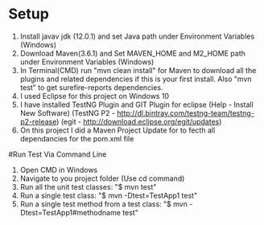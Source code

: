 # Setup
1. Install javav jdk (12.0.1) and set Java path under Environment Variables (Windows)
2. Download Maven(3.6.1) and Set MAVEN_HOME and M2_HOME path under Environment Variables (Windows)
3. In Terminal(CMD) run "mvn clean install" for Maven to download all the plugins and related dependencies if this is your first install. Also "mvn test" to get surefire-reports dependencies.
4. I used Eclipse for this project on Windows 10
5. I have installed TestNG Plugin and GIT Plugin for eclipse (Help - Install New Software)
(TestNG P2 - http://dl.bintray.com/testng-team/testng-p2-release)
(egit - http://download.eclipse.org/egit/updates)
6. On this project I did a Maven Project Update for to fecth all dependancies for the pom.xml file

#Run Test Via Command Line
1. Open CMD in Windows
2. Navigate to you project folder  (Use cd command)
3. Run all the unit test classes: 
"$ mvn test"
4. Run a single test class: 
"$ mvn -Dtest=TestApp1 test"
5. Run a single test method from a test class: 
"$ mvn -Dtest=TestApp1#methodname test"